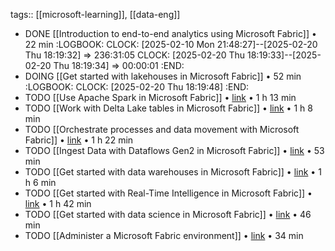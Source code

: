 tags:: [[microsoft-learning]], [[data-eng]]

- DONE [[Introduction to end-to-end analytics using Microsoft Fabric]] • 22 min
  :LOGBOOK:
  CLOCK: [2025-02-10 Mon 21:48:27]--[2025-02-20 Thu 18:19:32] =>  236:31:05
  CLOCK: [2025-02-20 Thu 18:19:33]--[2025-02-20 Thu 18:19:34] =>  00:00:01
  :END:
- DOING [[Get started with lakehouses in Microsoft Fabric]] • 52 min
  :LOGBOOK:
  CLOCK: [2025-02-20 Thu 18:19:48]
  :END:
- TODO [[Use Apache Spark in Microsoft Fabric]] • [link](https://learn.microsoft.com/en-gb/training/modules/use-apache-spark-work-files-lakehouse/) • 1 h 13 min
- TODO [[Work with Delta Lake tables in Microsoft Fabric]] • [link](https://learn.microsoft.com/en-gb/training/modules/work-delta-lake-tables-fabric/) • 1 h 8 min
- TODO [[Orchestrate processes and data movement with Microsoft Fabric]] • [link](https://learn.microsoft.com/en-gb/training/modules/use-data-factory-pipelines-fabric/) • 1 h 22 min
- TODO [[Ingest Data with Dataflows Gen2 in Microsoft Fabric]] • [link](https://learn.microsoft.com/en-gb/training/modules/use-dataflow-gen-2-fabric/) • 53 min
- TODO [[Get started with data warehouses in Microsoft Fabric]] • [link](https://learn.microsoft.com/en-gb/training/modules/get-started-data-warehouse/) • 1 h 6 min
- TODO [[Get started with Real-Time Intelligence in Microsoft Fabric]] • [link](https://learn.microsoft.com/en-gb/training/modules/get-started-kusto-fabric/) • 1 h 42 min
- TODO [[Get started with data science in Microsoft Fabric]] • [link](https://learn.microsoft.com/en-gb/training/modules/get-started-data-science-fabric/) • 46 min
- TODO [[Administer a Microsoft Fabric environment]] • [link](https://learn.microsoft.com/en-gb/training/modules/administer-fabric/) • 34 min